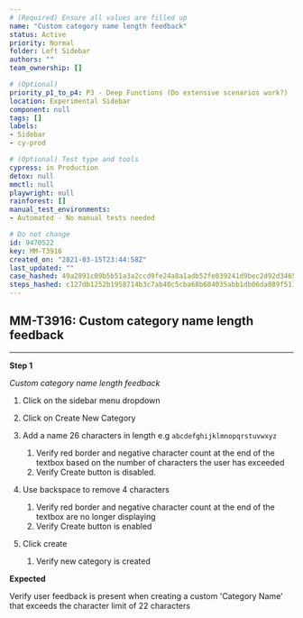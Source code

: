 ```yaml
---
# (Required) Ensure all values are filled up
name: "Custom category name length feedback"
status: Active
priority: Normal
folder: Left Sidebar
authors: ""
team_ownership: []

# (Optional)
priority_p1_to_p4: P3 - Deep Functions (Do extensive scenarios work?)
location: Experimental Sidebar
component: null
tags: []
labels: 
- Sidebar
- cy-prod

# (Optional) Test type and tools
cypress: in Production
detox: null
mmctl: null
playwright: null
rainforest: []
manual_test_environments: 
- Automated - No manual tests needed

# Do not change
id: 9470522
key: MM-T3916
created_on: "2021-03-15T23:44:58Z"
last_updated: ""
case_hashed: 49a2891c09b5b51a3a2ccd9fe24a8a1adb52fe039241d9bec2d92d3465d8bc830de2dd15b90698e7db84cd85d8165d47
steps_hashed: c127db1252b1958714b3c7ab40c5cba68b684035abb1db06da089f511e68eafe0b534d4a337c12ad4d95a0e977131f8f
---
```


<!-- (Auto-generated) Based on frontmatter's "key" and "name" -->

## MM-T3916: Custom category name length feedback

---

**Step 1**

_Custom category name length feedback_

1. Click on the sidebar menu dropdown

2. Click on Create New Category

3. Add a name 26 characters in length e.g `abcdefghijklmnopqrstuvwxyz`

   1. Verify red border and negative character count at the end of the textbox based on the number of characters the user has exceeded
   2. Verify Create button is disabled.

4. Use backspace to remove 4 characters

   1. Verify red border and negative character count at the end of the textbox are no longer displaying
   2. Verify Create button is enabled

5. Click create

   1. Verify new category is created

**Expected**

Verify user feedback is present when creating a custom 'Category Name' that exceeds the character limit of 22 characters
